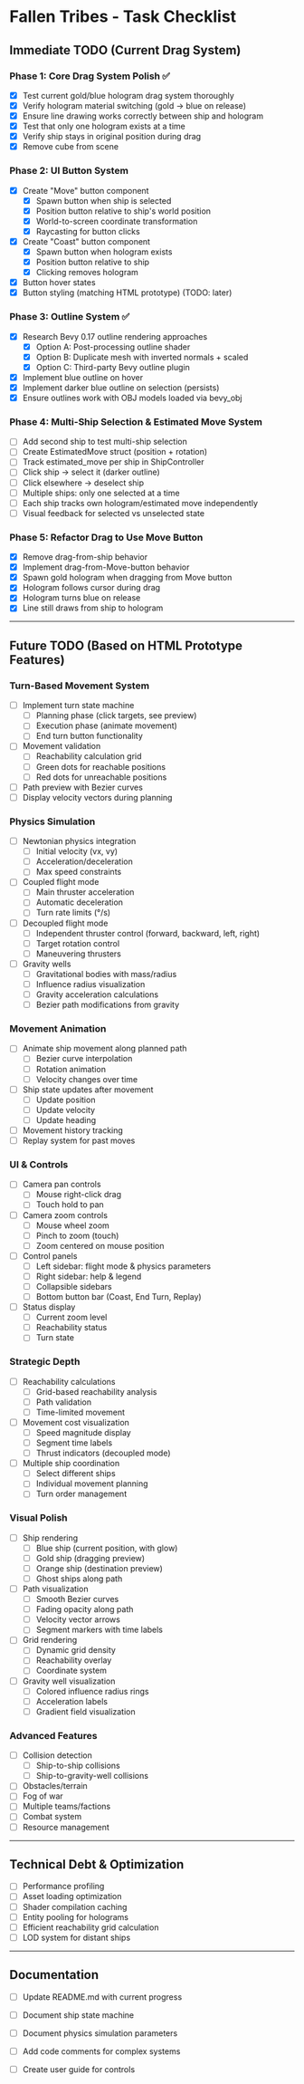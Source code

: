# Fallen Tribes - Task Checklist

## Immediate TODO (Current Drag System)

### Phase 1: Core Drag System Polish ✅
- [x] Test current gold/blue hologram drag system thoroughly
- [x] Verify hologram material switching (gold → blue on release)
- [x] Ensure line drawing works correctly between ship and hologram
- [x] Test that only one hologram exists at a time
- [x] Verify ship stays in original position during drag
- [x] Remove cube from scene

### Phase 2: UI Button System
- [x] Create "Move" button component
  - [x] Spawn button when ship is selected
  - [x] Position button relative to ship's world position
  - [x] World-to-screen coordinate transformation
  - [x] Raycasting for button clicks
- [x] Create "Coast" button component
  - [x] Spawn button when hologram exists
  - [x] Position button relative to ship
  - [x] Clicking removes hologram
- [x] Button hover states
- [x] Button styling (matching HTML prototype) (TODO: later)

### Phase 3: Outline System ✅
- [x] Research Bevy 0.17 outline rendering approaches
  - [x] Option A: Post-processing outline shader
  - [x] Option B: Duplicate mesh with inverted normals + scaled
  - [x] Option C: Third-party Bevy outline plugin
- [x] Implement blue outline on hover
- [x] Implement darker blue outline on selection (persists)
- [x] Ensure outlines work with OBJ models loaded via bevy_obj

### Phase 4: Multi-Ship Selection & Estimated Move System
- [ ] Add second ship to test multi-ship selection
- [ ] Create EstimatedMove struct (position + rotation)
- [ ] Track estimated_move per ship in ShipController
- [ ] Click ship → select it (darker outline)
- [ ] Click elsewhere → deselect ship
- [ ] Multiple ships: only one selected at a time
- [ ] Each ship tracks own hologram/estimated move independently
- [ ] Visual feedback for selected vs unselected state

### Phase 5: Refactor Drag to Use Move Button
- [x] Remove drag-from-ship behavior
- [x] Implement drag-from-Move-button behavior
- [x] Spawn gold hologram when dragging from Move button
- [x] Hologram follows cursor during drag
- [x] Hologram turns blue on release
- [X] Line still draws from ship to hologram

---

## Future TODO (Based on HTML Prototype Features)

### Turn-Based Movement System
- [ ] Implement turn state machine
  - [ ] Planning phase (click targets, see preview)
  - [ ] Execution phase (animate movement)
  - [ ] End turn button functionality
- [ ] Movement validation
  - [ ] Reachability calculation grid
  - [ ] Green dots for reachable positions
  - [ ] Red dots for unreachable positions
- [ ] Path preview with Bezier curves
- [ ] Display velocity vectors during planning

### Physics Simulation
- [ ] Newtonian physics integration
  - [ ] Initial velocity (vx, vy)
  - [ ] Acceleration/deceleration
  - [ ] Max speed constraints
- [ ] Coupled flight mode
  - [ ] Main thruster acceleration
  - [ ] Automatic deceleration
  - [ ] Turn rate limits (°/s)
- [ ] Decoupled flight mode
  - [ ] Independent thruster control (forward, backward, left, right)
  - [ ] Target rotation control
  - [ ] Maneuvering thrusters
- [ ] Gravity wells
  - [ ] Gravitational bodies with mass/radius
  - [ ] Influence radius visualization
  - [ ] Gravity acceleration calculations
  - [ ] Bezier path modifications from gravity

### Movement Animation
- [ ] Animate ship movement along planned path
  - [ ] Bezier curve interpolation
  - [ ] Rotation animation
  - [ ] Velocity changes over time
- [ ] Ship state updates after movement
  - [ ] Update position
  - [ ] Update velocity
  - [ ] Update heading
- [ ] Movement history tracking
- [ ] Replay system for past moves

### UI & Controls
- [ ] Camera pan controls
  - [ ] Mouse right-click drag
  - [ ] Touch hold to pan
- [ ] Camera zoom controls
  - [ ] Mouse wheel zoom
  - [ ] Pinch to zoom (touch)
  - [ ] Zoom centered on mouse position
- [ ] Control panels
  - [ ] Left sidebar: flight mode & physics parameters
  - [ ] Right sidebar: help & legend
  - [ ] Collapsible sidebars
  - [ ] Bottom button bar (Coast, End Turn, Replay)
- [ ] Status display
  - [ ] Current zoom level
  - [ ] Reachability status
  - [ ] Turn state

### Strategic Depth
- [ ] Reachability calculations
  - [ ] Grid-based reachability analysis
  - [ ] Path validation
  - [ ] Time-limited movement
- [ ] Movement cost visualization
  - [ ] Speed magnitude display
  - [ ] Segment time labels
  - [ ] Thrust indicators (decoupled mode)
- [ ] Multiple ship coordination
  - [ ] Select different ships
  - [ ] Individual movement planning
  - [ ] Turn order management

### Visual Polish
- [ ] Ship rendering
  - [ ] Blue ship (current position, with glow)
  - [ ] Gold ship (dragging preview)
  - [ ] Orange ship (destination preview)
  - [ ] Ghost ships along path
- [ ] Path visualization
  - [ ] Smooth Bezier curves
  - [ ] Fading opacity along path
  - [ ] Velocity vector arrows
  - [ ] Segment markers with time labels
- [ ] Grid rendering
  - [ ] Dynamic grid density
  - [ ] Reachability overlay
  - [ ] Coordinate system
- [ ] Gravity well visualization
  - [ ] Colored influence radius rings
  - [ ] Acceleration labels
  - [ ] Gradient field visualization

### Advanced Features
- [ ] Collision detection
  - [ ] Ship-to-ship collisions
  - [ ] Ship-to-gravity-well collisions
- [ ] Obstacles/terrain
- [ ] Fog of war
- [ ] Multiple teams/factions
- [ ] Combat system
- [ ] Resource management

---

## Technical Debt & Optimization
- [ ] Performance profiling
- [ ] Asset loading optimization
- [ ] Shader compilation caching
- [ ] Entity pooling for holograms
- [ ] Efficient reachability grid calculation
- [ ] LOD system for distant ships

---

## Documentation
- [ ] Update README.md with current progress
- [ ] Document ship state machine
- [ ] Document physics simulation parameters
- [ ] Add code comments for complex systems
- [ ] Create user guide for controls

